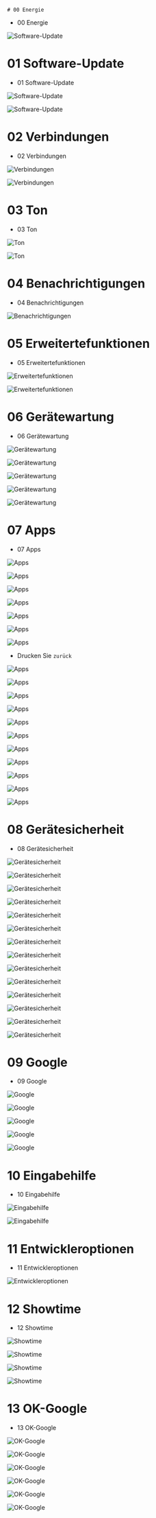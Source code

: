     # 00 Energie

* 00 Energie

![Software-Update](/images/00-01-Energie.png)

# 01 Software-Update

* 01 Software-Update

![Software-Update](/images/01-01-Software-Update.png)

![Software-Update](/images/01-02-Software-Update.png)

# 02 Verbindungen

* 02 Verbindungen

![Verbindungen](/images/02-01-Verbindungen.png)

![Verbindungen](/images/02-02-Verbindungen.png)

# 03 Ton

* 03 Ton

![Ton](/images/03-00-Ton.png)

![Ton](/images/03-01-Ton.png)

# 04 Benachrichtigungen

* 04 Benachrichtigungen

![Benachrichtigungen](/images/04-01-Benachrichtigungen.png)

# 05 Erweitertefunktionen

* 05 Erweitertefunktionen

![Erweitertefunktionen](/images/05-00-Erweitertefunktionen.png)

![Erweitertefunktionen](/images/05-01-Erweitertefunktionen.png)

# 06 Gerätewartung

* 06 Gerätewartung

![Gerätewartung](/images/06-01-geraetewartung.png)

![Gerätewartung](/images/06-02-geraetewartung.png)

![Gerätewartung](/images/06-03-geraetewartung.png)

![Gerätewartung](/images/06-04-geraetewartung.png)

![Gerätewartung](/images/06-05-geraetewartung.png)

# 07 Apps

* 07 Apps

![Apps](/images/07-00a-Apps.png)

![Apps](/images/07-00b-Apps.png)

![Apps](/images/07-00c-Apps.png)

![Apps](/images/07-00d-Apps.png)

![Apps](/images/07-00e-Apps.png)

![Apps](/images/07-00f-Apps.png)

![Apps](/images/07-00g-Apps.png)

* Drucken Sie `zurück`

![Apps](/images/07-00h-Apps.png)

![Apps](/images/07-01-Apps.png)

![Apps](/images/07-01b-Apps.png)

![Apps](/images/07-02-Apps.png)

![Apps](/images/07-02b-Apps.png)

![Apps](/images/07-02c-Apps.png)

![Apps](/images/07-03-Apps.png)

![Apps](/images/07-03b-Apps.png)

![Apps](/images/07-04-Apps.png)

![Apps](/images/07-04b-Apps.png)

![Apps](/images/07-04c-Apps.png)

# 08 Gerätesicherheit

* 08 Gerätesicherheit

![Gerätesicherheit](/images/08-00-geraetesicherheit.png)

![Gerätesicherheit](/images/08-01a-geraetesicherheit.png)

![Gerätesicherheit](/images/08-01b-geraetesicherheit.png)

![Gerätesicherheit](/images/08-01c-geraetesicherheit.png)

![Gerätesicherheit](/images/08-01d-geraetesicherheit.png)

![Gerätesicherheit](/images/08-02a-geraetesicherheit.png)

![Gerätesicherheit](/images/08-02b-geraetesicherheit.png)

![Gerätesicherheit](/images/08-02c-geraetesicherheit.png)

![Gerätesicherheit](/images/08-05-geraetesicherheit.png)

![Gerätesicherheit](/images/08-06-geraetesicherheit.png)

![Gerätesicherheit](/images/08-07a-geraetesicherheit.png)

![Gerätesicherheit](/images/08-07b-geraetesicherheit.png)

![Gerätesicherheit](/images/08-07b2-geraetesicherheit.png)

![Gerätesicherheit](/images/08-07c-geraetesicherheit.png)


# 09 Google

* 09 Google

![Google](/images/09-01-google.png)

![Google](/images/09-02-google.png)

![Google](/images/09-03-google.png)

![Google](/images/09-04-google.png)

![Google](/images/09-05-google.png)

# 10 Eingabehilfe

* 10 Eingabehilfe

![Eingabehilfe](/images/10-01-eingabehilfe.png)

![Eingabehilfe](/images/10-02-eingabehilfe.png)

# 11 Entwickleroptionen

* 11 Entwickleroptionen

![Entwickleroptionen](/images/11-01-Entwickleroptionen.png)

# 12 Showtime

* 12 Showtime

![Showtime](/images/12-01-Showtime.png)

![Showtime](/images/12-02-Showtime.png)

![Showtime](/images/12-03-Showtime.png)

![Showtime](/images/12-04-Showtime.png)

# 13 OK-Google

* 13 OK-Google

![OK-Google](/images/13-01-ok-google.png)

![OK-Google](/images/13-02-ok-google.png)

![OK-Google](/images/13-03-ok-google.png)

![OK-Google](/images/13-04-ok-google.png)

![OK-Google](/images/13-05-ok-google.png)

![OK-Google](/images/13-06-ok-google.png)


